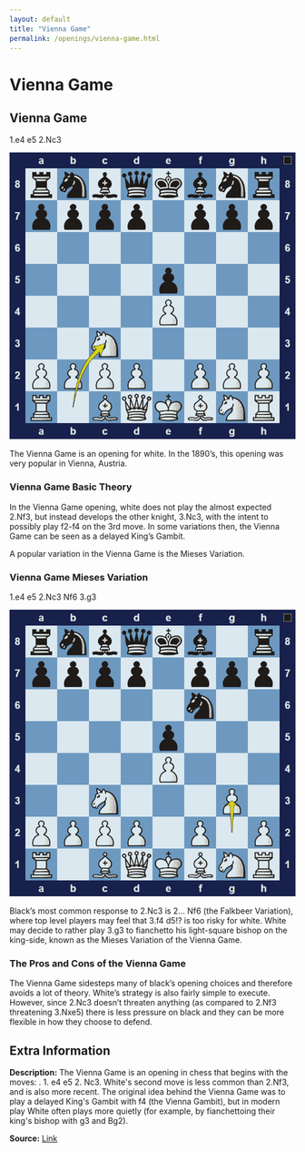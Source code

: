 ```yaml
---
layout: default
title: "Vienna Game"
permalink: /openings/vienna-game.html
---
```



# Vienna Game



## Vienna Game

1.e4 e5 2.Nc3

![Vienna Game](../images/vienna-game-1.png)

The Vienna Game is an opening for white. In the 1890’s, this opening was very popular in Vienna, Austria.

### Vienna Game Basic Theory

In the Vienna Game opening, white does not play the almost expected 2.Nf3, but instead develops the other knight, 3.Nc3, with the intent to possibly play f2-f4 on the 3rd move. In some variations then, the Vienna Game can be seen as a delayed King’s Gambit.

A popular variation in the Vienna Game is the Mieses Variation.

### Vienna Game Mieses Variation

1.e4 e5 2.Nc3 Nf6 3.g3

![Vienna Game Mieses Variation](../images/vienna-game-2.png)

Black’s most common response to 2.Nc3 is 2… Nf6 (the Falkbeer Variation), where top level players may feel that 3.f4 d5!? is too risky for white. White may decide to rather play 3.g3 to fianchetto his light-square bishop on the king-side, known as the Mieses Variation of the Vienna Game.

### The Pros and Cons of the Vienna Game

The Vienna Game sidesteps many of black’s opening choices and therefore avoids a lot of theory. White’s strategy is also fairly simple to execute. However, since 2.Nc3 doesn’t threaten anything (as compared to 2.Nf3 threatening 3.Nxe5) there is less pressure on black and they can be more flexible in how they choose to defend.



## Extra Information
**Description:** The Vienna Game is an opening in chess that begins with the moves: . 1. e4 e5 2. Nc3. White's second move is less common than 2.Nf3, and is also more recent. The original idea behind the Vienna Game was to play a delayed King's Gambit with f4 (the Vienna Gambit), but in modern play White often plays more quietly (for example, by fianchettoing their king's bishop with g3 and Bg2).

**Source:** [Link](https://en.wikipedia.org/wiki/Vienna_Game)
